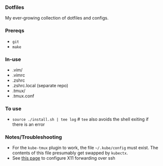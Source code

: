 ### Dotfiles

My ever-growing collection of dotfiles and configs.

### Prereqs
* `git`
* `make`

### In-use

* .vim/
* .vimrc
* .zshrc
* .zshrc.local (separate repo)
* .tmux/
* .tmux.conf

### To use

* `source ./install.sh | tee log` # `tee` also avoids the shell exiting if there is an error

### Notes/Troubleshooting
- For the `kube-tmux` plugin to work, the file `~/.kube/config` must exist. The contents of this file presumably get swapped by `kubectx`.
- See [this page](https://www.cyberciti.biz/faq/linux-unix-macos-fix-error-cant-open-display-null-with-ssh-xclip-command-in-headless/) to configure X11 forwarding over ssh
